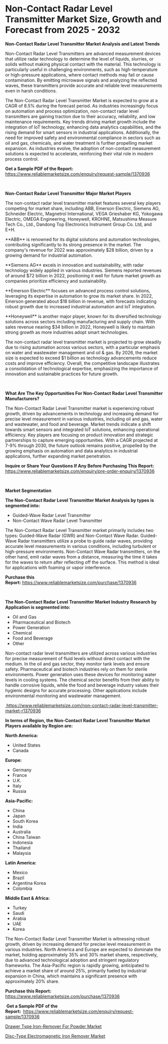 <p><h1>Non-Contact Radar Level Transmitter Market Size, Growth and Forecast from 2025 - 2032</h1></p><p><strong>Non-Contact Radar Level Transmitter Market Analysis and Latest Trends</strong></p>
<p><p>Non-Contact Radar Level Transmitters are advanced measurement devices that utilize radar technology to determine the level of liquids, slurries, or solids without making physical contact with the material. This technology is particularly useful in challenging environments, such as high-temperature or high-pressure applications, where contact methods may fail or cause contamination. By emitting microwave signals and analyzing the reflected waves, these transmitters provide accurate and reliable level measurements even in harsh conditions.</p><p>The Non-Contact Radar Level Transmitter Market is expected to grow at a CAGR of 8.5% during the forecast period. As industries increasingly focus on automation and process optimization, non-contact radar level transmitters are gaining traction due to their accuracy, reliability, and low maintenance requirements. Key trends driving market growth include the integration of IoT technology, enhancing data analytics capabilities, and the rising demand for smart sensors in industrial applications. Additionally, the need for improved safety and environmental compliance in sectors such as oil and gas, chemicals, and water treatment is further propelling market expansion. As industries evolve, the adoption of non-contact measurement solutions is expected to accelerate, reinforcing their vital role in modern process control.</p></p>
<p><strong>Get a Sample PDF of the Report:&nbsp;</strong> <a href="https://www.reliablemarketsize.com/enquiry/request-sample/1370936?utm_campaign=2176&utm_medium=2&utm_source=Github&utm_content=ia&utm_term=22032025&utm_id=non-contact-radar-level-transmitter">https://www.reliablemarketsize.com/enquiry/request-sample/1370936</a></p>
<p>&nbsp;</p>
<p><strong>Non-Contact Radar Level Transmitter Major Market Players</strong></p>
<p><p>The non-contact radar level transmitter market features several key players competing for market share, including ABB, Emerson Electric, Siemens AG, Schneider Electric, Magnetrol International, VEGA Grieshaber KG, Yokogawa Electric, OMEGA Engineering, Honeywell, KROHNE, Matsushima Measure Tech Co., Ltd., Dandong Top Electronics Instrument Group Co. Ltd, and E+H.</p><p>**ABB** is renowned for its digital solutions and automation technologies, contributing significantly to its strong presence in the market. The company's revenue for 2022 was approximately $28 billion, driven by a growing demand for industrial automation.</p><p>**Siemens AG** excels in innovation and sustainability, with radar technology widely applied in various industries. Siemens reported revenues of around $72 billion in 2022, positioning it well for future market growth as companies prioritize efficiency and sustainability.</p><p>**Emerson Electric** focuses on advanced process control solutions, leveraging its expertise in automation to grow its market share. In 2022, Emerson generated about $18 billion in revenue, with forecasts indicating robust growth due to increased industrial automation and IoT integration.</p><p>**Honeywell** is another major player, known for its diversified technology solutions across sectors including manufacturing and supply chain. With sales revenue nearing $34 billion in 2022, Honeywell is likely to maintain strong growth as more industries adopt smart technologies.</p><p>The non-contact radar level transmitter market is projected to grow steadily due to rising automation across various sectors, with a particular emphasis on water and wastewater management and oil & gas. By 2026, the market size is expected to exceed $1 billion as technology advancements reduce costs and improve efficiency. Overall, the competitive landscape illustrates a consolidation of technological expertise, emphasizing the importance of innovation and sustainable practices for future growth.</p></p>
<p>&nbsp;</p>
<p><strong>What Are The Key Opportunities For Non-Contact Radar Level Transmitter Manufacturers?</strong></p>
<p><p>The Non-Contact Radar Level Transmitter market is experiencing robust growth, driven by advancements in technology and increasing demand for precise level measurement in various industries, including oil and gas, water and wastewater, and food and beverage. Market trends indicate a shift towards smart sensors and integrated IoT solutions, enhancing operational efficiency. Key players are focusing on product innovation and strategic partnerships to capture emerging opportunities. With a CAGR projected at 7-9% through 2030, the future outlook remains positive, propelled by the growing emphasis on automation and data analytics in industrial applications, further expanding market penetration.</p></p>
<p><strong>Inquire or Share Your Questions If Any Before Purchasing This Report:</strong> <a href="https://www.reliablemarketsize.com/enquiry/pre-order-enquiry/1370936?utm_campaign=2176&utm_medium=2&utm_source=Github&utm_content=ia&utm_term=22032025&utm_id=non-contact-radar-level-transmitter">https://www.reliablemarketsize.com/enquiry/pre-order-enquiry/1370936</a></p>
<p>&nbsp;</p>
<p><strong>Market Segmentation</strong></p>
<p><strong>The Non-Contact Radar Level Transmitter Market Analysis by types is segmented into:</strong></p>
<p><ul><li>Guided-Wave Radar Level Transmitter</li><li>Non-Contact Wave Radar Level Transmitter</li></ul></p>
<p><p>The Non-Contact Radar Level Transmitter market primarily includes two types: Guided-Wave Radar (GWR) and Non-Contact Wave Radar. Guided-Wave Radar transmitters utilize a probe to guide radar waves, providing accurate level measurements in various conditions, including turbulent or high-pressure environments. Non-Contact Wave Radar transmitters, on the other hand, emit radar waves from a distance, measuring the time it takes for the waves to return after reflecting off the surface. This method is ideal for applications with foaming or vapor interference.</p></p>
<p><strong>Purchase this Report:&nbsp;</strong><a href="https://www.reliablemarketsize.com/purchase/1370936?utm_campaign=2176&utm_medium=2&utm_source=Github&utm_content=ia&utm_term=22032025&utm_id=non-contact-radar-level-transmitter">https://www.reliablemarketsize.com/purchase/1370936</a></p>
<p>&nbsp;</p>
<p><strong>The Non-Contact Radar Level Transmitter Market Industry Research by Application is segmented into:</strong></p>
<p><ul><li>Oil and Gas</li><li>Pharmaceutical and Biotech</li><li>Power Generation</li><li>Chemical</li><li>Food and Beverage</li><li>Other</li></ul></p>
<p><p>Non-contact radar level transmitters are utilized across various industries for precise measurement of fluid levels without direct contact with the medium. In the oil and gas sector, they monitor tank levels and ensure safety. Pharmaceutical and biotech industries rely on them for sterile environments. Power generation uses these devices for monitoring water levels in cooling systems. The chemical sector benefits from their ability to handle corrosive liquids, while the food and beverage industry values their hygienic designs for accurate processing. Other applications include environmental monitoring and wastewater management.</p></p>
<p><a href="https://www.reliablemarketsize.com/non-contact-radar-level-transmitter-market-r1370936?utm_campaign=2176&utm_medium=2&utm_source=Github&utm_content=ia&utm_term=22032025&utm_id=non-contact-radar-level-transmitter">&nbsp;https://www.reliablemarketsize.com/non-contact-radar-level-transmitter-market-r1370936</a></p>
<p><strong>In terms of Region, the Non-Contact Radar Level Transmitter Market Players available by Region are:</strong></p>
<p>
    <p> <strong> North America: </strong>
        <ul>
            <li>United States</li>
            <li>Canada</li>
        </ul>
        </p> 
    <p> <strong> Europe: </strong>
        <ul>
            <li>Germany</li>
            <li>France</li>
            <li>U.K.</li>
            <li>Italy</li>
            <li>Russia</li>
        </ul>
        </p> 
    <p> <strong> Asia-Pacific: </strong>
        <ul>
            <li>China</li>
            <li>Japan</li>
            <li>South Korea</li>
            <li>India</li>
            <li>Australia</li>
            <li>China Taiwan</li>
            <li>Indonesia</li>
            <li>Thailand</li>
            <li>Malaysia</li>
        </ul>
        </p> 
    <p> <strong> Latin America: </strong>
        <ul>
            <li>Mexico</li>
            <li>Brazil</li>
            <li>Argentina Korea</li>
            <li>Colombia</li>
        </ul>
        </p> 
    <p> <strong> Middle East & Africa: </strong>
        <ul>
            <li>Turkey</li>
            <li>Saudi</li>
            <li>Arabia</li>
            <li>UAE</li>
            <li>Korea</li>
        </ul>
    </p>
    </p>
<p><p>The Non-Contact Radar Level Transmitter Market is witnessing robust growth, driven by increasing demand for precise level measurement in various industries. North America and Europe are expected to dominate the market, holding approximately 35% and 30% market shares, respectively, due to advanced technological adoption and stringent regulatory frameworks. The Asia-Pacific region is rapidly growing, anticipated to achieve a market share of around 25%, primarily fueled by industrial expansion in China, which maintains a significant presence with approximately 20% share.</p></p>
<p><strong>Purchase this Report: </strong><a href="https://www.reliablemarketsize.com/purchase/1370936?utm_campaign=2176&utm_medium=2&utm_source=Github&utm_content=ia&utm_term=22032025&utm_id=non-contact-radar-level-transmitter">https://www.reliablemarketsize.com/purchase/1370936</a></p>
<p>&nbsp;<strong>Get a Sample PDF of the Report:&nbsp;&nbsp;</strong><a href="https://www.reliablemarketsize.com/enquiry/request-sample/1370936?utm_campaign=2176&utm_medium=2&utm_source=Github&utm_content=ia&utm_term=22032025&utm_id=non-contact-radar-level-transmitter">https://www.reliablemarketsize.com/enquiry/request-sample/1370936</a></p>
<p><strong></strong></p>
<p><p><a href="https://github.com/elizabethdagraca/Market-Research-Report-List-5/blob/main/drawer-type-iron-remover-for-powder-market.md?utm_campaign=2176&utm_medium=2&utm_source=Github&utm_content=ia&utm_term=22032025&utm_id=non-contact-radar-level-transmitter">Drawer Type Iron-Remover For Powder Market</a></p><p><a href="https://github.com/santosh758595/Market-Research-Report-List-7/blob/main/disc-type-electromagnetic-iron-remover-market.md?utm_campaign=2176&utm_medium=2&utm_source=Github&utm_content=ia&utm_term=22032025&utm_id=non-contact-radar-level-transmitter">Disc-Type Electromagnetic Iron Remover Market</a></p></p>
